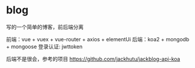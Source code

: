 # blog
写的一个简单的博客，前后端分离

前端：vue + vuex + vue-router + axios + elementUi
后端：koa2 + mongodb + mongoose
登录认证: jwttoken

后端不是很会，参考的项目 https://github.com/jackhutu/jackblog-api-koa
